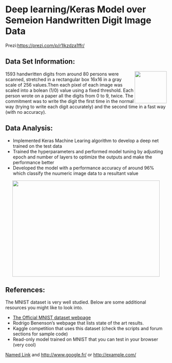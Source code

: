 # Deep learning/Keras Model over Semeion Handwritten Digit Image Data

Prezi:https://prezi.com/p/r1lkzdza1ffr/

## Data Set Information: ##
<img align="right" width="100" height="100" src="https://archive.ics.uci.edu/ml/assets/MLimages/Large178.jpg">

1593 handwritten digits from around 80 persons were scanned, stretched in a rectangular box 16x16 in a gray scale of 256 values.Then each pixel of each image was scaled into a bolean (1/0) value using a fixed threshold. 
Each person wrote on a paper all the digits from 0 to 9, twice. The commitment was to write the digit the first time in the normal way (trying to write each digit accurately) and the second time in a fast way (with no accuracy). 

## Data Analysis: ##
* Implemented Keras Machine Learing algorithm to develop a deep net trained on the test data
* Trained the hyperparameters and performed model tuning by adjusting epoch and number of layers to optimize the outputs and make the performance better
* Developed the model with a performance accuracy of around 96% which classify the nuumeric image data to a resultant value


<p align="center">
  <img width="460" height="300" src="https://3qeqpr26caki16dnhd19sv6by6v-wpengine.netdna-ssl.com/wp-content/uploads/2016/05/Examples-from-the-MNIST-dataset.png">
</p>


## References: ##

The MNIST dataset is very well studied. Below are some additional resources you might like to look into.

* [The Official MNIST dataset webpage](https://archive.ics.uci.edu/ml/datasets/semeion+handwritten+digit)
* Rodrigo Benenson’s webpage that lists state of the art results.
* Kaggle competition that uses this dataset (check the scripts and forum sections for sample code)
* Read-only model trained on MNIST that you can test in your browser (very cool)

[Named Link](http://www.google.fr/) and http://www.google.fr/ or <http://example.com/>
